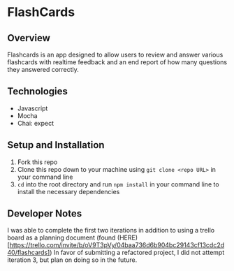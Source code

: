 # FlashCards

 ## Overview
Flashcards is an app designed to allow users to review and answer various flashcards with realtime feedback and an end report of how many questions they answered correctly.

## Technologies
- Javascript
- Mocha
- Chai: expect

## Setup and Installation
1. Fork this repo
2. Clone this repo down to your machine using `git clone <repo URL>` in your command line
3. `cd` into the root directory and run `npm install` in your command line to install the necessary dependencies

## Developer Notes
I was able to complete the first two iterations in addition to using a trello board as a planning document (found (HERE)[https://trello.com/invite/b/oV9T3pVy/04baa736d6b904bc29143cf13cdc2d40/flashcards])
In favor of submitting a refactored project, I did not attempt iteration 3, but plan on doing so in the future.
